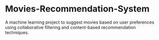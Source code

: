 # Movies-Recommendation-System
A machine learning project to suggest movies based on user preferences using collaborative filtering and content-based recommendation techniques.
